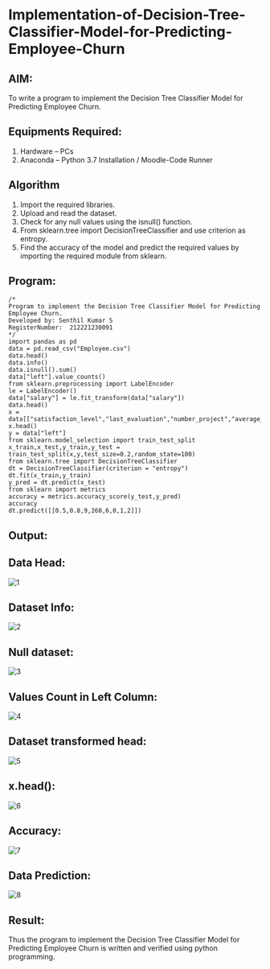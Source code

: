 # Implementation-of-Decision-Tree-Classifier-Model-for-Predicting-Employee-Churn

## AIM:
To write a program to implement the Decision Tree Classifier Model for Predicting Employee Churn.

## Equipments Required:
1. Hardware – PCs
2. Anaconda – Python 3.7 Installation / Moodle-Code Runner

## Algorithm
1. Import the required libraries.
2. Upload and read the dataset.
3. Check for any null values using the isnull() function.
4. From sklearn.tree import DecisionTreeClassifier and use criterion as entropy.
5. Find the accuracy of the model and predict the required values by importing the required module from sklearn.

## Program:
```
/*
Program to implement the Decision Tree Classifier Model for Predicting Employee Churn.
Developed by: Senthil Kumar S
RegisterNumber:  212221230091
*/
import pandas as pd
data = pd.read_csv("Employee.csv")
data.head()
data.info()
data.isnull().sum()
data["left"].value_counts()
from sklearn.preprocessing import LabelEncoder
le = LabelEncoder()
data["salary"] = le.fit_transform(data["salary"])
data.head()
x = data[["satisfaction_level","last_evaluation","number_project","average_montly_hours","time_spend_company","Work_accident","promotion_last_5years","salary"]]
x.head()
y = data["left"]
from sklearn.model_selection import train_test_split
x_train,x_test,y_train,y_test = train_test_split(x,y,test_size=0.2,random_state=100)
from sklearn.tree import DecisionTreeClassifier
dt = DecisionTreeClassifier(criterion = "entropy")
dt.fit(x_train,y_train)
y_pred = dt.predict(x_test)
from sklearn import metrics
accuracy = metrics.accuracy_score(y_test,y_pred)
accuracy
dt.predict([[0.5,0.8,9,260,6,0,1,2]])
```

## Output:

## Data Head:
![1](https://user-images.githubusercontent.com/93860256/173226864-b9a1a462-5e09-407d-91e6-1d87032f8d68.PNG)


## Dataset Info:
![2](https://user-images.githubusercontent.com/93860256/173226882-e8f0fcd9-389f-4129-b979-3492d154c42f.PNG)


## Null dataset:
![3](https://user-images.githubusercontent.com/93860256/173226891-54077975-7827-4fec-9d7a-d0d70e6326bf.PNG)


## Values Count in Left Column:
![4](https://user-images.githubusercontent.com/93860256/173226898-9db618b2-1530-49ff-89af-b8d19009820b.PNG)


## Dataset transformed head:
![5](https://user-images.githubusercontent.com/93860256/173226906-767422f1-8548-453a-9143-280485232ade.PNG)


## x.head():
![6](https://user-images.githubusercontent.com/93860256/173226914-6558ed08-ee70-45c6-898e-ab10bac640fc.PNG)


## Accuracy:
![7](https://user-images.githubusercontent.com/93860256/173226923-d95e5054-ccc9-49a0-8481-11e9839ef4da.PNG)


## Data Prediction:
![8](https://user-images.githubusercontent.com/93860256/173226932-18c9749a-78f6-4a8b-941c-ed78b31f77b0.PNG)



## Result:
Thus the program to implement the  Decision Tree Classifier Model for Predicting Employee Churn is written and verified using python programming.
